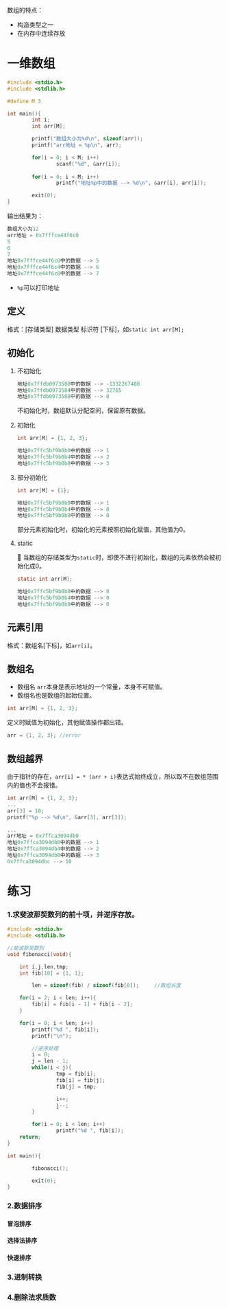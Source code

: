 数组的特点：

- 构造类型之一
- 在内存中连续存放

# 一维数组

```c
#include <stdio.h>
#include <stdlib.h>

#define M 3

int main(){
        int i;
        int arr[M];

        printf("数组大小为%d\n", sizeof(arr));
        printf("arr地址 = %p\n", arr);

        for(i = 0; i < M; i++)
                scanf("%d", &arr[i]);
        
        for(i = 0; i < M; i++)
                printf("地址%p中的数据 --> %d\n", &arr[i], arr[i]);

        exit(0);
}
```

输出结果为：

```c
数组大小为12
arr地址 = 0x7fffce44f6c0
5
6
7
地址0x7fffce44f6c0中的数据 --> 5
地址0x7fffce44f6c4中的数据 --> 6
地址0x7fffce44f6c8中的数据 --> 7

```

- `%p`可以打印地址

  

## 定义

格式：[存储类型] 数据类型 标识符 [下标]，如`static int arr[M];`

## 初始化

1. 不初始化

   ```c
   地址0x7ffdb0973580中的数据 --> -1332267408
   地址0x7ffdb0973584中的数据 --> 32765
   地址0x7ffdb0973588中的数据 --> 0
   ```

   不初始化时，数组默认分配空间，保留原有数据。

2. 初始化

   ```c
   int arr[M] = {1, 2, 3};
   
   地址0x7ffc5bf9b0b0中的数据 --> 1
   地址0x7ffc5bf9b0b4中的数据 --> 2
   地址0x7ffc5bf9b0b8中的数据 --> 3
   ```

3. 部分初始化

   ```c
   int arr[M] = {1};
   
   地址0x7ffc5bf9b0b0中的数据 --> 1
   地址0x7ffc5bf9b0b4中的数据 --> 0
   地址0x7ffc5bf9b0b8中的数据 --> 0
   ```

   部分元素初始化时，初始化的元素按照初始化赋值，其他值为0。

4. static

   :triangular_flag_on_post: 当数组的存储类型为`static`时，即使不进行初始化，数组的元素依然会被初始化成0。

   ```c
   static int arr[M];
   
   地址0x7ffc5bf9b0b0中的数据 --> 0
   地址0x7ffc5bf9b0b4中的数据 --> 0
   地址0x7ffc5bf9b0b8中的数据 --> 0
   ```

   

## 元素引用

格式：数组名[下标]，如`arr[i]`。

## 数组名

- 数组名 `arr`本身是表示地址的一个常量，本身不可赋值。
- 数组名也是数组的起始位置。

```c
int arr[M] = {1, 2, 3}; 
```

定义时赋值为初始化，其他赋值操作都出错。

```c
arr = {1, 2, 3}; //error
```



## 数组越界

由于指针的存在，`arr[i] = * (arr + i)`表达式始终成立，所以取不在数组范围内的值也不会报错。

```c
int arr[M] = {1, 2, 3};
...
arr[3] = 10;
printf("%p --> %d\n", &arr[3], arr[3]);

...
arr地址 = 0x7ffca3094db0
地址0x7ffca3094db0中的数据 --> 1
地址0x7ffca3094db4中的数据 --> 2
地址0x7ffca3094db8中的数据 --> 3
0x7ffca3094dbc --> 10
```

# 练习

### 1.求斐波那契数列的前十项，并逆序存放。

```c
#include <stdio.h>
#include <stdlib.h>

//斐波那契数列
void fibonacci(void){

    int i,j,len,tmp;
    int fib[10] = {1, 1};

        len = sizeof(fib) / sizeof(fib[0]);     //数组长度

    for(i = 2; i < len; i++){
        fib[i] = fib[i - 1] + fib[i - 2];
    }

    for(i = 0; i < len; i++)
        printf("%d ", fib[i]);
        printf("\n");

        //逆序处理
        i = 0;
        j = len - 1;
        while(i < j){
                tmp = fib[i];
                fib[i] = fib[j];
                fib[j] = tmp;

                i++;
                j--;
        }

        for(i = 0; i < len; i++)
                printf("%d ", fib[i]);
    return;
}

int main(){

        fibonacci();

        exit(0);
}
```

### 2.数据排序
#### 冒泡排序

#### 选择法排序

#### 快速排序

### 3.进制转换

### 4.删除法求质数

